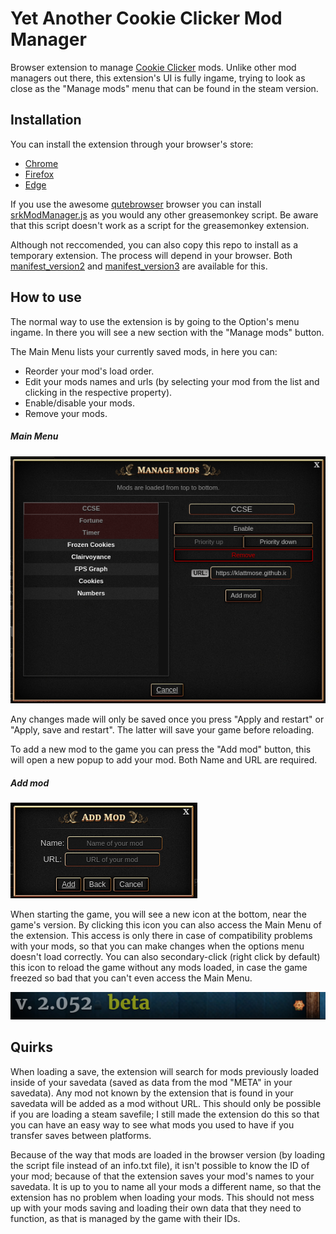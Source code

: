 # Yet Another Cookie Clicker Mod Manager
Browser extension to manage [Cookie Clicker](https://orteil.dashnet.org/cookieclicker) mods. Unlike other mod managers out there, this extension's UI is fully ingame, trying to look as close as the "Manage mods" menu that can be found in the steam version.

## Installation
You can install the extension through your browser's store:
- [Chrome]()
- [Firefox]()
- [Edge]()

If you use the awesome [qutebrowser](https://qutebrowser.org/) browser you can install [srkModManager.js](qutebrowser/srkModManager.js) as you would any other greasemonkey script. Be aware that this script doesn't work as a script for the greasemonkey extension. 

Although not reccomended, you can also copy this repo to install as a temporary extension. The process will depend in your browser. Both [manifest_version2](manifest_version2) and [manifest_version3](manifest_version3) are available for this.

## How to use
The normal way to use the extension is by going to the Option's menu ingame. In there you will see a new section with the "Manage mods" button.

The Main Menu lists your currently saved mods, in here you can:
- Reorder your mod's load order.
- Edit your mods names and urls (by selecting your mod from the list and clicking in the respective property).
- Enable/disable your mods.
- Remove your mods.

##### Main Menu
![Managing mods via main menu](screenshots/main_menu.png)

Any changes made will only be saved once you press "Apply and restart" or "Apply, save and restart". The latter will save your game before reloading. 

To add a new mod to the game you can press the "Add mod" button, this will open a new popup to add your mod. Both Name and URL are required.

##### Add mod
![Adding a mod](screenshots/add_mod.png)

When starting the game, you will see a new icon at the bottom, near the game's version. By clicking this icon you can also access the Main Menu of the extension. This access is only there in case of compatibility problems with your mods, so that you can make changes when the options menu doesn't load correctly. You can also secondary-click (right click by default) this icon to reload the game without any mods loaded, in case the game freezed so bad that you can't even access the Main Menu.

![Backup Main Menu button](screenshots/tiny_web_cookie.png)

## Quirks
When loading a save, the extension will search for mods previously loaded inside of your savedata (saved as data from the mod "META" in your savedata). Any mod not known by the extension that is found in your savedata will be added as a mod without URL. This should only be possible if you are loading a steam savefile; I still made the extension do this so that you can have an easy way to see what mods you used to have if you transfer saves between platforms.

Because of the way that mods are loaded in the browser version (by loading the script file instead of an info.txt file), it isn't possible to know the ID of your mod; because of that the extension saves your mod's names to your savedata. It is up to you to name all your mods a different name, so that the extension has no problem when loading your mods. This should not mess up with your mods saving and loading their own data that they need to function, as that is managed by the game with their IDs.
